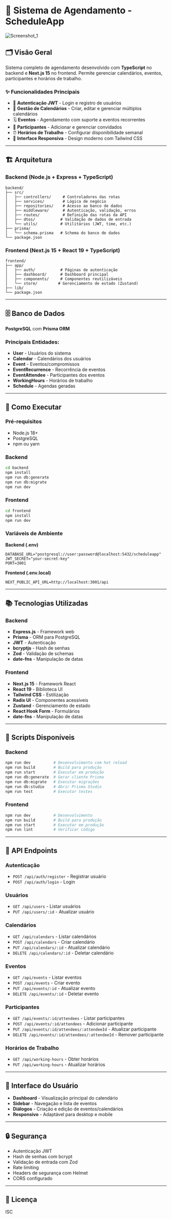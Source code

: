 # 📅 Sistema de Agendamento - ScheduleApp

![Screenshot_1](https://github.com/user-attachments/assets/d3b9325c-c109-46bd-888c-c38f60ba44fe)

## 🗂️ Visão Geral

Sistema completo de agendamento desenvolvido com **TypeScript** no backend e **Next.js 15** no frontend. Permite gerenciar calendários, eventos, participantes e horários de trabalho.

### ✨ Funcionalidades Principais

- 🔐 **Autenticação JWT** - Login e registro de usuários
- 📅 **Gestão de Calendários** - Criar, editar e gerenciar múltiplos calendários
- 🗓️ **Eventos** - Agendamento com suporte a eventos recorrentes
- 👥 **Participantes** - Adicionar e gerenciar convidados
- ⏰ **Horários de Trabalho** - Configurar disponibilidade semanal
- 📱 **Interface Responsiva** - Design moderno com Tailwind CSS

---

## 🏗️ Arquitetura

### Backend (Node.js + Express + TypeScript)

```
backend/
├── src/
│   ├── controllers/     # Controladores das rotas
│   ├── services/        # Lógica de negócio
│   ├── repositories/    # Acesso ao banco de dados
│   ├── middleware/      # Autenticação, validação, erros
│   ├── routes/          # Definição das rotas da API
│   ├── dtos/           # Validação de dados de entrada
│   └── utils/          # Utilitários (JWT, time, etc.)
├── prisma/
│   └── schema.prisma   # Schema do banco de dados
└── package.json
```

### Frontend (Next.js 15 + React 19 + TypeScript)

```
frontend/
├── app/
│   ├── auth/           # Páginas de autenticação
│   ├── dashboard/      # Dashboard principal
│   ├── components/     # Componentes reutilizáveis
│   └── store/         # Gerenciamento de estado (Zustand)
├── lib/
└── package.json
```

---

## 🗄️ Banco de Dados

**PostgreSQL** com **Prisma ORM**

### Principais Entidades:
- **User** - Usuários do sistema
- **Calendar** - Calendários dos usuários
- **Event** - Eventos/compromissos
- **EventRecurrence** - Recorrência de eventos
- **EventAttendee** - Participantes dos eventos
- **WorkingHours** - Horários de trabalho
- **Schedule** - Agendas geradas

---

## 🚀 Como Executar

### Pré-requisitos
- Node.js 18+
- PostgreSQL
- npm ou yarn

### Backend
```bash
cd backend
npm install
npm run db:generate
npm run db:migrate
npm run dev
```

### Frontend
```bash
cd frontend
npm install
npm run dev
```

### Variáveis de Ambiente

**Backend (.env)**
```env
DATABASE_URL="postgresql://user:password@localhost:5432/scheduleapp"
JWT_SECRET="your-secret-key"
PORT=3001
```

**Frontend (.env.local)**
```env
NEXT_PUBLIC_API_URL=http://localhost:3001/api
```

---

## 📚 Tecnologias Utilizadas

### Backend
- **Express.js** - Framework web
- **Prisma** - ORM para PostgreSQL
- **JWT** - Autenticação
- **bcryptjs** - Hash de senhas
- **Zod** - Validação de schemas
- **date-fns** - Manipulação de datas

### Frontend
- **Next.js 15** - Framework React
- **React 19** - Biblioteca UI
- **Tailwind CSS** - Estilização
- **Radix UI** - Componentes acessíveis
- **Zustand** - Gerenciamento de estado
- **React Hook Form** - Formulários
- **date-fns** - Manipulação de datas

---

## 🔧 Scripts Disponíveis

### Backend
```bash
npm run dev          # Desenvolvimento com hot reload
npm run build        # Build para produção
npm run start        # Executar em produção
npm run db:generate  # Gerar cliente Prisma
npm run db:migrate   # Executar migrações
npm run db:studio    # Abrir Prisma Studio
npm run test         # Executar testes
```

### Frontend
```bash
npm run dev          # Desenvolvimento
npm run build        # Build para produção
npm run start        # Executar em produção
npm run lint         # Verificar código
```

---

## 📡 API Endpoints

### Autenticação
- `POST /api/auth/register` - Registrar usuário
- `POST /api/auth/login` - Login

### Usuários
- `GET /api/users` - Listar usuários
- `PUT /api/users/:id` - Atualizar usuário

### Calendários
- `GET /api/calendars` - Listar calendários
- `POST /api/calendars` - Criar calendário
- `PUT /api/calendars/:id` - Atualizar calendário
- `DELETE /api/calendars/:id` - Deletar calendário

### Eventos
- `GET /api/events` - Listar eventos
- `POST /api/events` - Criar evento
- `PUT /api/events/:id` - Atualizar evento
- `DELETE /api/events/:id` - Deletar evento

### Participantes
- `GET /api/events/:id/attendees` - Listar participantes
- `POST /api/events/:id/attendees` - Adicionar participante
- `PUT /api/events/:id/attendees/:attendeeId` - Atualizar participante
- `DELETE /api/events/:id/attendees/:attendeeId` - Remover participante

### Horários de Trabalho
- `GET /api/working-hours` - Obter horários
- `PUT /api/working-hours` - Atualizar horários

---

## 🎨 Interface do Usuário

- **Dashboard** - Visualização principal do calendário
- **Sidebar** - Navegação e lista de eventos
- **Diálogos** - Criação e edição de eventos/calendários
- **Responsivo** - Adaptável para desktop e mobile

---

## 🔒 Segurança

- Autenticação JWT
- Hash de senhas com bcrypt
- Validação de entrada com Zod
- Rate limiting
- Headers de segurança com Helmet
- CORS configurado

---

## 📝 Licença

ISC

